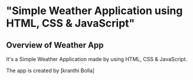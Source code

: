 # "Simple Weather Application using HTML, CSS &amp; JavaScript"

## Overview of Weather App

It's a  Simple Weather Application made by using HTML, CSS &amp; JavaScript.

The app is created by [kranthi Bolla]
